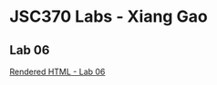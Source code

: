 # JSC370 Labs - Xiang Gao

## Lab 06
[Rendered HTML - Lab 06](https://htmlpreview.github.io/?https://github.com/xiangtgao/JSC370-labs/blob/main/lab06/06-lab.html)

